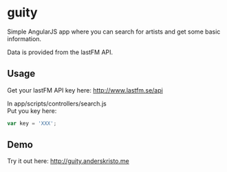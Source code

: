 guity
=====

Simple AngularJS app where you can search for artists and get some basic information.

Data is provided from the lastFM API.

## Usage
Get your lastFM API key here: http://www.lastfm.se/api

In app/scripts/controllers/search.js <br>
Put you key here:
```javascript
var key = 'XXX';
````

## Demo
Try it out here: http://guity.anderskristo.me
